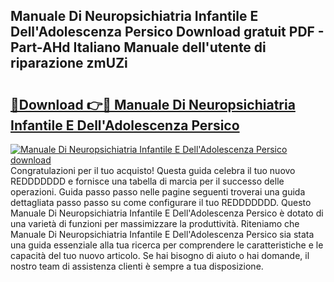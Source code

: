 ## Manuale Di Neuropsichiatria Infantile E Dell'Adolescenza Persico Download gratuit PDF - Part-AHd Italiano Manuale dell'utente di riparazione zmUZi

# <h2><a href="http://dfb9a4f.blite.top/?on=Manuale+Di+Neuropsichiatria+Infantile+E+Dell%27Adolescenza+Persico">🔗Download 👉🔴 Manuale Di Neuropsichiatria Infantile E Dell'Adolescenza Persico</a></h2>

[![Manuale Di Neuropsichiatria Infantile E Dell'Adolescenza Persico download](https://i.imgur.com/lujVjoI.png)](http://dfb9a4f.blite.top/?on=Manuale+Di+Neuropsichiatria+Infantile+E+Dell%27Adolescenza+Persico)
Congratulazioni per il tuo acquisto! Questa guida celebra il tuo nuovo REDDDDDDD e fornisce una tabella di marcia per il successo delle operazioni. Guida passo passo nelle pagine seguenti troverai una guida dettagliata passo passo su come configurare il tuo REDDDDDDD. Questo Manuale Di Neuropsichiatria Infantile E Dell'Adolescenza Persico è dotato di una varietà di funzioni per massimizzare la produttività. Riteniamo che Manuale Di Neuropsichiatria Infantile E Dell'Adolescenza Persico sia stata una guida essenziale alla tua ricerca per comprendere le caratteristiche e le capacità del tuo nuovo articolo. Se hai bisogno di aiuto o hai domande, il nostro team di assistenza clienti è sempre a tua disposizione.
